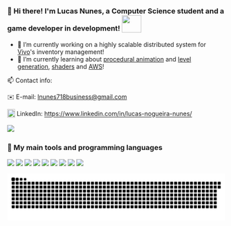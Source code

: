 ### 👋 Hi there! I'm Lucas Nunes, a Computer Science student and a game developer in development! <sub><img src="https://media.tenor.com/gnjE0KpqR_EAAAAi/link-legend-of-zelda.gif" width="45" height="40"/></sub>

- 🔭 I’m currently working on a highly scalable distributed system for [Vivo](https://vivo.com.br)'s inventory management!
- 🌱 I’m currently learning about [procedural animation](https://www.larksuite.com/en_us/topics/gaming-glossary/procedural-animation) and [level generation](https://en.wikipedia.org/wiki/Procedural_generation), [shaders](https://en.wikipedia.org/wiki/Shader) and [AWS](https://aws.amazon.com)!

📫 Contact info:

✉️ E-mail: lnunes718business@gmail.com

<sub><img src="https://github.com/lucaoshow/lucaoshow/assets/124253896/8aaf1c6d-2234-4cfc-887a-cf25ea6061f4" width="18" height="20"/></sub> LinkedIn: https://www.linkedin.com/in/lucas-nogueira-nunes/

<picture>
  <source
    srcset="https://github-readme-stats.vercel.app/api?username=lucaoshow&show_icons=true&theme=tokyonight"
    media="(prefers-color-scheme: dark)"
  />
  <source
    srcset="https://github-readme-stats.vercel.app/api?username=lucaoshow&show_icons=true&theme=transparent"
    media="(prefers-color-scheme: light), (prefers-color-scheme: no-preference)"
  />
  <img src="https://github-readme-stats.vercel.app/api?username=lucaoshow&show_icons=true" />
</picture>
  
### 👾 My main tools and programming languages

<a href="https://unity.com"><img src="https://img.shields.io/badge/Unity-FFFFFF?style=for-the-badge&logo=unity&logoColor=black"/></a>
<a href="https://learn.microsoft.com/en-us/dotnet/csharp/"><img src="https://img.shields.io/badge/C%23-239120?style=for-the-badge&logo=c-sharp&logoColor=white"/></a>
<a href="https://godotengine.org"><img src="https://img.shields.io/badge/Godot-478cbf?style=for-the-badge&logo=godot-engine&logoColor=white"/></a>
<a href="https://https://learn.microsoft.com/en-us/cpp/cpp/?view=msvc-170"><img src="https://img.shields.io/badge/C++-00599C?style=for-the-badge&logo=C%2B%2B&logoColor=white"/></a>
<a href="https://go.dev/doc/"><img src="https://shields.io/badge/Go-01ADD8?style=for-the-badge&logo=go&logoColor=white"/></a>
<a href="https://www.python.org"><img src="https://img.shields.io/badge/Python-14354C?style=for-the-badge&logo=python&logoColor=yellow"/></a>
<a href="https://learn.microsoft.com/en-us/dotnet/"><img src="https://img.shields.io/badge/.NET-5C2D91?style=for-the-badge&logo=.net&logoColor=white"/></a>
<a href="https://docs.oracle.com/javase/8/docs/technotes/guides/language/index.html"><img src="https://img.shields.io/badge/Java-ED8B00?style=for-the-badge&logo=openjdk&logoColor=white"/></a>
<a href="https://aws.amazon.com"><img src="https://img.shields.io/badge/Amazon_AWS-232F3E?style=for-the-badge&logo=amazon-aws&logoColor=white"/></a>


<picture>
  <source media="(prefers-color-scheme: dark)" srcset="https://raw.githubusercontent.com/lucaoshow/lucaoshow/output/github-contribution-grid-snake-dark.svg">
  <source media="(prefers-color-scheme: light)" srcset="https://raw.githubusercontent.com/lucaoshow/lucaoshow/output/github-contribution-grid-snake.svg">
  <img alt="github contribution grid snake animation" src="https://raw.githubusercontent.com/lucaoshow/lucaoshow/output/github-contribution-grid-snake.svg">
</picture>
